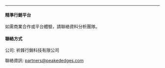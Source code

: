 

------------------------------------------------------------------------

#### 精準行銷平台

如需商業合作或平台體驗，請聯絡資料分析團隊。

#### 聯絡方式

公司: 祈鋒行銷科技有限公司

聯絡資訊: [partners@peakededges.com](partners@peakededges.com)